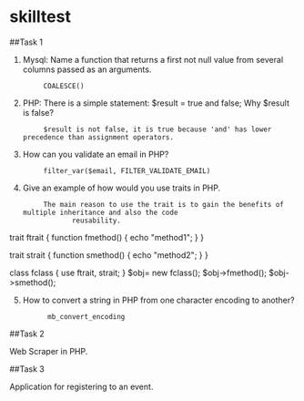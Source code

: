 # skilltest

##Task 1

1. Mysql: Name a function that returns a first not null value from several columns passed as an arguments.
	                
			COALESCE()

2. PHP: There is a simple statement:
$result = true and false;
Why $result is false?
	                
			$result is not false, it is true because 'and' has lower precedence than assignment operators.

3. How can you validate an email in PHP?
	                
			filter_var($email, FILTER_VALIDATE_EMAIL)
4. Give an example of how would you use traits in PHP.
	               
			The main reason to use the trait is to gain the benefits of multiple inheritance and also the code 
	               reusability.
  trait ftrait
  {
    function fmethod() { echo "method1"; }
  }
  
  trait strait
  {
    function smethod() { echo "method2"; }
  }

  class fclass
  {
    use ftrait, strait;
  }
  $obj= new fclass();
  $obj->fmethod(); 
  $obj->smethod(); 
  
5. How to convert a string in PHP from one character encoding to another?
	               
			 mb_convert_encoding
	                
##Task 2

Web Scraper in PHP.

##Task 3

Application for registering to an event.


